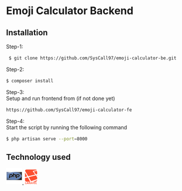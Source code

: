 # Emoji Calculator Backend

## Installation
 Step-1: 
```bash
 $ git clone https://github.com/SysCall97/emoji-calculator-be.git
```
 Step-2:
 ```bash
 $ composer install
```
Step-3:<br/>
Setup and run frontend from (if not done yet)
```bash
https://github.com/SysCall97/emoji-calculator-fe
```
 Step-4:<br/>
 Start the script by running the following command
 ```bash
 $ php artisan serve --port=8000
```

## Technology used
 <p align="left"> <a href="https://www.php.net" target="_blank" rel="noreferrer"> <img src="https://raw.githubusercontent.com/devicons/devicon/master/icons/php/php-original.svg" alt="php" width="44" height="44"/> </a> <a href="https://laravel.com/" target="_blank" rel="noreferrer"> <img src="https://raw.githubusercontent.com/devicons/devicon/master/icons/laravel/laravel-plain-wordmark.svg" alt="laravel" width="40" height="40"/> </a> </p>